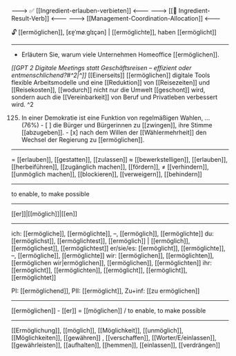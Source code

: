 ---> ✅ [[Ingredient-erlauben-verbieten]] <---
---> [[🎯 Ingredient-Result-Verb]] <---
---> [[Management-Coordination-Allocation]] <---

🔓 [[ermöglichen]], [ɛɐ̯ˈmøːɡlɪçən] | [[ermöglichte]], haben [[ermöglicht]]

---
- Erläutern Sie, warum viele Unternehmen Homeoffice [[ermöglichen]].  

*[[GPT 2 Digitale Meetings statt Geschäftsreisen – effizient oder entmenschlichend?#^2|^]]* [[Einerseits]] [[ermöglichen]] digitale Tools flexible Arbeitsmodelle und eine [[Reduktion]] von [[Reisezeiten]] und [[Reisekosten]], [[wodurch]] nicht nur die Umwelt [[geschont]] wird, sondern auch die [[Vereinbarkeit]] von Beruf und Privatleben verbessert wird. ^2


125. In einer Demokratie ist eine Funktion von regelmäßigen Wahlen, … (76%)
	- [ ] die Bürger und Bürgerinnen zu [[zwingen]], ihre Stimme [[abzugeben]].
	- [x] nach dem Willen der [[Wählermehrheit]] den Wechsel der Regierung zu [[ermöglichen]].

---
= [[erlauben]], [[gestatten]], [[zulassen]]
≈ [[bewerkstelligen]], [[erlauben]], [[herbeiführen]], [[zugänglich machen]], [[fördern]], 
≠ [[verhindern]], [[unmöglich machen]], [[blockieren]], [[verweigern]], [[behindern]]


---
to enable, to make possible

---
[[er]]|[[möglich]]|[[en]]

---
ich: [[ermögliche]], [[ermöglichte]], –, [[ermöglich]], [[ermöglichte]]
du: [[ermöglichst]], [[ermöglichtest]], [[ermöglich]] | [[ermöglich]], [[ermöglichest]], [[ermöglichtest]]
er/sie/es: [[ermöglicht]], [[ermöglichte]], –, [[ermögliche]], [[ermöglichte]]
wir: [[ermöglichen]], [[ermöglichten]], [[ermöglichen wir|ermöglichen]], [[ermöglichen]], [[ermöglichten]]
ihr: [[ermöglicht]], [[ermöglichten]], [[ermöglicht]], [[ermöglicht]], [[ermöglichtet]]

PI: [[ermöglichend]], PII: [[ermöglicht]], Zu+inf: [[zu ermöglichen]]

---
[[ermöglichen]] - [[er]] = [[möglichen]] / to enable, to make possible

---
[[Ermöglichung]], [[möglich]], [[Möglichkeit]], [[unmöglich]], [[Möglichkeiten]], [[gewähren]]
, [[verschaffen]], [[Worter/E/einlassen]], [[gewährleisten]], [[aufhalten]], [[hemmen]], [[einlassen]], [[verdrängen]]